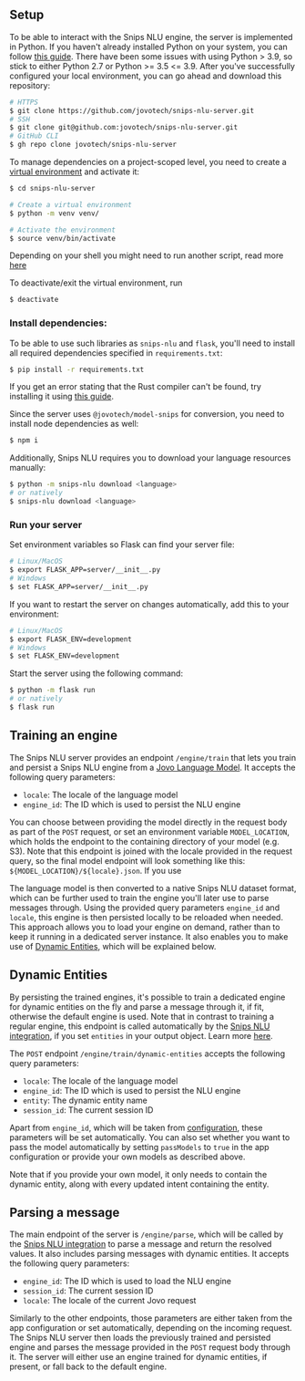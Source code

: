 ## Setup

To be able to interact with the Snips NLU engine, the server is implemented in Python. If you haven't already installed Python on your system, you can follow [this guide](https://realpython.com/installing-python/). There have been some issues with using Python > 3.9, so stick to either Python 2.7 or Python >= 3.5 <= 3.9.
After you've successfully configured your local environment, you can go ahead and download this repository:

```sh
# HTTPS
$ git clone https://github.com/jovotech/snips-nlu-server.git
# SSH
$ git clone git@github.com:jovotech/snips-nlu-server.git
# GitHub CLI
$ gh repo clone jovotech/snips-nlu-server
```

To manage dependencies on a project-scoped level, you need to create a [virtual environment](https://docs.python.org/3/tutorial/venv.html) and activate it:

```sh
$ cd snips-nlu-server

# Create a virtual environment
$ python -m venv venv/

# Activate the environment
$ source venv/bin/activate
```

Depending on your shell you might need to run another script, read more [here](https://docs.python.org/3/tutorial/venv.html)

To deactivate/exit the virtual environment, run

```sh
$ deactivate
```

### Install dependencies:

To be able to use such libraries as `snips-nlu` and `flask`, you'll need to install all required dependencies specified in `requirements.txt`:

```sh
$ pip install -r requirements.txt
```

If you get an error stating that the Rust compiler can't be found, try installing it using [this guide](https://rustup.rs/).

Since the server uses `@jovotech/model-snips` for conversion, you need to install node dependencies as well:

```sh
$ npm i
```

Additionally, Snips NLU requires you to download your language resources manually:

```sh
$ python -m snips-nlu download <language>
# or natively
$ snips-nlu download <language>
```

### Run your server

Set environment variables so Flask can find your server file:

```sh
# Linux/MacOS
$ export FLASK_APP=server/__init__.py
# Windows
$ set FLASK_APP=server/__init__.py
```

If you want to restart the server on changes automatically, add this to your environment:

```sh
# Linux/MacOS
$ export FLASK_ENV=development
# Windows
$ set FLASK_ENV=development
```

Start the server using the following command:

```sh
$ python -m flask run
# or natively
$ flask run
```

## Training an engine

The Snips NLU server provides an endpoint `/engine/train` that lets you train and persist a Snips NLU engine from a [Jovo Language Model](https://www.jovo.tech/docs/models). It accepts the following query parameters:

- `locale`: The locale of the language model
- `engine_id`: The ID which is used to persist the NLU engine

You can choose between providing the model directly in the request body as part of the `POST` request, or set an environment variable `MODEL_LOCATION`, which holds the endpoint to the containing directory of your model (e.g. S3). Note that this endpoint is joined with the locale provided in the request query, so the final model endpoint will look something like this: `${MODEL_LOCATION}/${locale}.json`. If you use

The language model is then converted to a native Snips NLU dataset format, which can be further used to train the engine you'll later use to parse messages through. Using the provided query parameters `engine_id` and `locale`, this engine is then persisted locally to be reloaded when needed. This approach allows you to load your engine on demand, rather than to keep it running in a dedicated server instance. It also enables you to make use of [Dynamic Entities](https://www.jovo.tech/marketplace/nlu-snips#dynamic-entities), which will be explained below.

## Dynamic Entities

By persisting the trained engines, it's possible to train a dedicated engine for dynamic entities on the fly and parse a message through it, if fit, otherwise the default engine is used. Note that in contrast to training a regular engine, this endpoint is called automatically by the [Snips NLU integration](https://www.jovo.tech/marketplace/nlu-snips), if you set `entities` in your output object. Learn more [here](https://www.jovo.tech/docs/entities#dynamic-entities).

The `POST` endpoint `/engine/train/dynamic-entities` accepts the following query parameters:

- `locale`: The locale of the language model
- `engine_id`: The ID which is used to persist the NLU engine
- `entity`: The dynamic entity name
- `session_id`: The current session ID

Apart from `engine_id`, which will be taken from [configuration](https://www.jovo.tech/marketplace/nlu-snips#configuration), these parameters will be set automatically. You can also set whether you want to pass the model automatically by setting `passModels` to `true` in the app configuration or provide your own models as described above.

Note that if you provide your own model, it only needs to contain the dynamic entity, along with every updated intent containing the entity.

## Parsing a message

The main endpoint of the server is `/engine/parse`, which will be called by the [Snips NLU integration](https://www.jovo.tech/marketplace/nlu-snips) to parse a message and return the resolved values. It also includes parsing messages with dynamic entities. It accepts the following query parameters:

- `engine_id`: The ID which is used to load the NLU engine
- `session_id`: The current session ID
- `locale`: The locale of the current Jovo request

Similarly to the other endpoints, those parameters are either taken from the app configuration or set automatically, depending on the incoming request.
The Snips NLU server then loads the previously trained and persisted engine and parses the message provided in the `POST` request body through it. The server will either use an engine trained for dynamic entities, if present, or fall back to the default engine.
